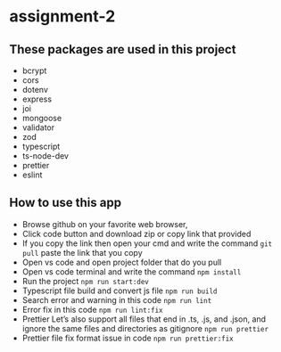# assignment-2

## These packages are used in this project

- bcrypt
- cors
- dotenv
- express
- joi
- mongoose
- validator
- zod
- typescript
- ts-node-dev
- prettier
- eslint

## How to use this app

- Browse github on your favorite web browser,
- Click code button and download zip or copy link that provided
- If you copy the link then open your cmd and write the command
  `git pull`
  paste the link that you copy
- Open vs code and open project folder that do you pull
- Open vs code terminal and write the command `npm install`
- Run the project `npm run start:dev`
- Typescript file build and convert js file `npm run build`
- Search error and warning in this code `npm run lint`
- Error fix in this code `npm run lint:fix`
- Prettier Let’s also support all files that end in .ts, .js, and .json, and ignore the same files and directories as gitignore `npm run prettier`
- Prettier file fix format issue in code `npm run prettier:fix`

